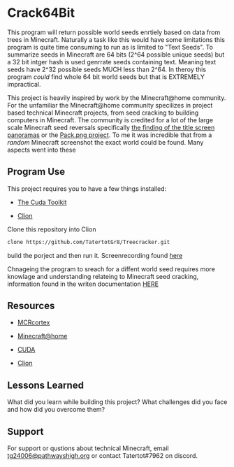 
# Crack64Bit

This program will return possible world seeds enrtiely based on data from trees in Minecraft.  Naturally a task like this would have some limitations this program is quite time consuming to run as is limited to "Text Seeds". To summarize seeds in Minecraft are 64 bits (2^64 possible unique seeds) but a 32 bit intger hash is used genrrate seeds containing text. Meaning text seeds have 2^32 possible seeds MUCH less than 2^64. In theroy this program *could* find whole 64 bit world seeds but that is EXTREMELY impractical.   

This project is heavily inspired by work by the Minecraft@home community. For the unfamiliar the Minecraft@home community specilizes in project based technical Minecraft projects, from seed cracking to building computers in Minecraft. The community is credited for a lot of the large scale Minecraft seed reversals specifically [the finding of the title screen panoramas](https://minecraftathome.com/minecrafthome/projects/1-13-1-16-panoramas.html) or the [Pack.png project](https://minecraftathome.com/minecrafthome/projects/packpng.html). To me it was incredible that from a _random_  Minecraft screenshot the exact world could be found. Many aspects went into these     



## Program Use 
This project requires you to have a few things installed: 

- [The Cuda Toolkit](https://developer.nvidia.com/cuda-toolkit)

- [Clion](https://www.jetbrains.com/clion/)

 

Clone this repository into Clion 

```bash 
clone https://github.com/TatertotGr8/Treecracker.git

```

build the porject and then run it. 
Screenrecording found [here](https://youtu.be/99p3n8MBqj0) 


Chnageing the program to sreach for a diffent world seed requires more knowlage and understanding relateing to Minecraft seed cracking, information found in the writen documentation [HERE](https://docs.google.com/document/d/1S-tqtsDtqdalQDEEsopy5CnU4O1-bL9xtSGgOIrrxzI/edit#)




## Resources 
  
 - [MCRcortex](https://github.com/MCRcortex)

 - [Minecraft@home](https://minecraftathome.com/)
 
 - [CUDA](https://docs.nvidia.com/cuda/) 
 
 - [Clion](https://www.jetbrains.com/clion/)




## Lessons Learned

What did you learn while building this project? What challenges did you face and how did you overcome them?


## Support

For support or qustions about technical Minecraft, email tg24006@pathwayshigh.org or contact Tatertot#7962 on discord.

